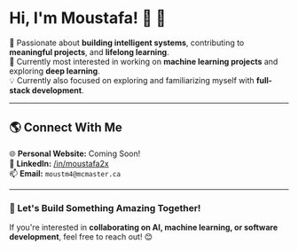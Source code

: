 # **Hi, I'm Moustafa!** 👋 🚀  

🌟 Passionate about **building intelligent systems**, contributing to **meaningful projects**, and **lifelong learning**.  
🔭 Currently most interested in working on **machine learning projects** and exploring **deep learning**.  
💡 Currently also focused on exploring and familiarizing myself with **full-stack development**.  

---

## **🌎 Connect With Me**
🌐 **Personal Website:** Coming Soon!  
💼 **LinkedIn:** [/in/moustafa2x](/in/moustafa2x)  
📫 **Email:** `moustm4@mcmaster.ca`  

---

### **🚀 Let's Build Something Amazing Together!**  
If you're interested in **collaborating on AI, machine learning, or software development**, feel free to reach out! 😊  
